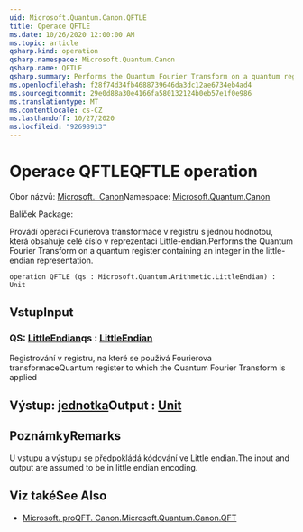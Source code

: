 ```yaml
---
uid: Microsoft.Quantum.Canon.QFTLE
title: Operace QFTLE
ms.date: 10/26/2020 12:00:00 AM
ms.topic: article
qsharp.kind: operation
qsharp.namespace: Microsoft.Quantum.Canon
qsharp.name: QFTLE
qsharp.summary: Performs the Quantum Fourier Transform on a quantum register containing an integer in the little-endian representation.
ms.openlocfilehash: f28f74d34fb4688739646da3dc12ae6734eb4ad4
ms.sourcegitcommit: 29e0d88a30e4166fa580132124b0eb57e1f0e986
ms.translationtype: MT
ms.contentlocale: cs-CZ
ms.lasthandoff: 10/27/2020
ms.locfileid: "92698913"
---
```

# <a name="qftle-operation"></a><span data-ttu-id="762b9-102">Operace QFTLE</span><span class="sxs-lookup"><span data-stu-id="762b9-102">QFTLE operation</span></span>

<span data-ttu-id="762b9-103">Obor názvů: [Microsoft.. Canon](xref:Microsoft.Quantum.Canon)</span><span class="sxs-lookup"><span data-stu-id="762b9-103">Namespace: [Microsoft.Quantum.Canon](xref:Microsoft.Quantum.Canon)</span></span>

<span data-ttu-id="762b9-104">Balíček [](https://nuget.org/packages/)</span><span class="sxs-lookup"><span data-stu-id="762b9-104">Package: [](https://nuget.org/packages/)</span></span>


<span data-ttu-id="762b9-105">Provádí operaci Fourierova transformace v registru s jednou hodnotou, která obsahuje celé číslo v reprezentaci Little-endian.</span><span class="sxs-lookup"><span data-stu-id="762b9-105">Performs the Quantum Fourier Transform on a quantum register containing an integer in the little-endian representation.</span></span>

```qsharp
operation QFTLE (qs : Microsoft.Quantum.Arithmetic.LittleEndian) : Unit
```


## <a name="input"></a><span data-ttu-id="762b9-106">Vstup</span><span class="sxs-lookup"><span data-stu-id="762b9-106">Input</span></span>

### <a name="qs--littleendian"></a><span data-ttu-id="762b9-107">QS: [LittleEndian](xref:Microsoft.Quantum.Arithmetic.LittleEndian)</span><span class="sxs-lookup"><span data-stu-id="762b9-107">qs : [LittleEndian](xref:Microsoft.Quantum.Arithmetic.LittleEndian)</span></span>

<span data-ttu-id="762b9-108">Registrování v registru, na které se používá Fourierova transformace</span><span class="sxs-lookup"><span data-stu-id="762b9-108">Quantum register to which the Quantum Fourier Transform is applied</span></span>



## <a name="output--unit"></a><span data-ttu-id="762b9-109">Výstup: [jednotka](xref:microsoft.quantum.lang-ref.unit)</span><span class="sxs-lookup"><span data-stu-id="762b9-109">Output : [Unit](xref:microsoft.quantum.lang-ref.unit)</span></span>



## <a name="remarks"></a><span data-ttu-id="762b9-110">Poznámky</span><span class="sxs-lookup"><span data-stu-id="762b9-110">Remarks</span></span>

<span data-ttu-id="762b9-111">U vstupu a výstupu se předpokládá kódování ve Little endian.</span><span class="sxs-lookup"><span data-stu-id="762b9-111">The input and output are assumed to be in little endian encoding.</span></span>

## <a name="see-also"></a><span data-ttu-id="762b9-112">Viz také</span><span class="sxs-lookup"><span data-stu-id="762b9-112">See Also</span></span>

- [<span data-ttu-id="762b9-113">Microsoft. proQFT. Canon.</span><span class="sxs-lookup"><span data-stu-id="762b9-113">Microsoft.Quantum.Canon.QFT</span></span>](xref:Microsoft.Quantum.Canon.QFT)
